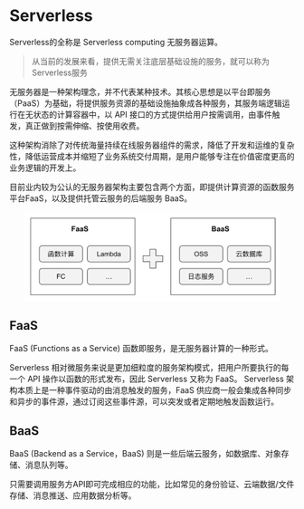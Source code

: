 # Serverless

Serverless的全称是 Serverless computing 无服务器运算。

> 从当前的发展来看，提供无需关注底层基础设施的服务，就可以称为Serverless服务

无服务器是一种架构理念，并不代表某种技术。其核心思想是以平台即服务（PaaS）为基础，将提供服务资源的基础设施抽象成各种服务，其服务端逻辑运行在无状态的计算容器中，以 API 接口的方式提供给用户按需调用，由事件触发，真正做到按需伸缩、按使用收费。

这种架构消除了对传统海量持续在线服务器组件的需求，降低了开发和运维的复杂性，降低运营成本并缩短了业务系统交付周期，是用户能够专注在价值密度更高的业务逻辑的开发上。

目前业内较为公认的无服务器架构主要包含两个方面，即提供计算资源的函数服务平台FaaS，以及提供托管云服务的后端服务 BaaS。

<div  align="center">
	<img src="../assets/serverless.png" width = "450"  align=center />
</div>

## FaaS

FaaS (Functions as a Service) 函数即服务，是无服务器计算的一种形式。

Serverless 相对微服务来说是更加细粒度的服务架构模式，把用户所要执行的每一个 API 操作以函数的形式发布，因此 Serverless 又称为 FaaS。
Serverless 架构本质上是一种事件驱动的由消息触发的服务，FaaS 供应商一般会集成各种同步和异步的事件源，通过订阅这些事件源，可以突发或者定期地触发函数运行。

## BaaS

BaaS (Backend as a Service，BaaS) 则是一些后端云服务，如数据库、对象存储、消息队列等。

只需要调用服务方API即可完成相应的功能，比如常见的身份验证、云端数据/文件存储、消息推送、应用数据分析等。